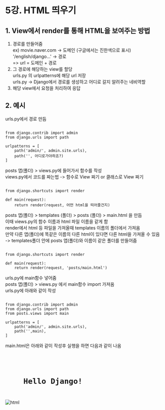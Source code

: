 # 5강. HTML 띄우기

## 1. View에서 render를 통해 HTML을 보여주는 방법  
1. 경로를 만들어줌  
  ex) movie.naver.com -> 도메인 (구글에서는 진한색으로 표시)  
      '/english/django...' -> 경로  
  => url = 도메인 + 경로  
2. 그 경로에 해당하는 view를 할당  
  urls.py 의 urlpatterns에 해당 url 저장  
  urls.py -> Django에서 경로를 생성하고 어디로 갈지 알려주는 네비역할  
3. 해당 view에서 요청을 처리하여 응답  

## 2. 예시  
urls.py에서 경로 만듬  
<pre><code>
from django.contrib import admin  
from django.urls import path  

urlpatterns = [  
    path('admin/', admin.site.urls),  
    path('', 어디로가야하죠?)  
]
</code></pre>  
  
posts 앱(폴더) > views.py에 들어가서 함수를 작성  
views.py에서 코드를 짜는법 -> 함수로 View 짜기 or 클래스로 View 짜기  
<pre><code>
from django.shortcuts import render  
  
def main(request):  
    return render(request, 어떤 html을 띄어줄건지)
</code></pre>  
  
posts 앱(폴더) > templates (폴더) > posts (폴더) > main.html 을 만듬  
이때 views.py의 함수 이름과 html 파일 이름을 같게 함  
render에서 html 등 파일을 가져올때 templates 이름의 폴더에서 가져옴  
만약 다른 앱(폴더)에 똑같은 이름의 다른 html이 있다면 다른 html을 가져올 수 있음  
-> templates폴더 안에 posts 앱(폴더)와 이름이 같은 폴더를 만들어줌  
<pre><code>
from django.shortcuts import render  
  
def main(request):  
    return render(request, 'posts/main.html')
</code></pre>  
  
urls.py에 main함수 넣어줌    
posts 앱(폴더) > views.py 에서 main함수 import 가져옴  
urls.py에 아래와 같이 작성  
<pre><code>
from django.contrib import admin  
from django.urls import path  
from posts.views import main  
  
urlpatterns = [  
    path('admin/', admin.site.urls),  
    path('',main),  
]
</code></pre>  
  
main.html은 아래와 같이 작성후 실행을 하면 다음과 같이 나옴  
<pre><code>  
<h1>  
    Hello Django!  
</h1>
</code></pre>
![html](https://user-images.githubusercontent.com/31130917/105482560-e42a9d00-5ceb-11eb-8c20-9d42f7332fbb.PNG)
